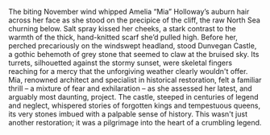 The biting November wind whipped Amelia “Mia” Holloway’s auburn hair across her face as she stood on the precipice of the cliff, the raw North Sea churning below.  Salt spray kissed her cheeks, a stark contrast to the warmth of the thick, hand-knitted scarf she’d pulled high.  Before her, perched precariously on the windswept headland, stood Dunvegan Castle, a gothic behemoth of grey stone that seemed to claw at the bruised sky.  Its turrets, silhouetted against the stormy sunset, were skeletal fingers reaching for a mercy that the unforgiving weather clearly wouldn't offer.  Mia, renowned architect and specialist in historical restoration, felt a familiar thrill – a mixture of fear and exhilaration – as she assessed her latest, and arguably most daunting, project.  The castle, steeped in centuries of legend and neglect, whispered stories of forgotten kings and tempestuous queens, its very stones imbued with a palpable sense of history.  This wasn't just another restoration; it was a pilgrimage into the heart of a crumbling legend.
